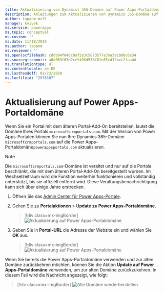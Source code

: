 ```yaml
---
title: Aktualisierung von Dynamics 365-Domäne auf Power Apps-Portaldomäne | Microsoft-Dokumentation
description: Anleitungen zum Aktualisieren von Dynamics 365-Domäne auf Power Apps-Portaldomäne.
author: tapanm-msft
manager: kvivek
ms.service: powerapps
ms.topic: conceptual
ms.custom: ''
ms.date: 11/18/2019
ms.author: tapanm
ms.reviewer: ''
ms.openlocfilehash: cddb04f048c9af2a3c5873577a36a3929d6c6a34
ms.sourcegitcommit: a0d069f63d2ce9496d578f81e65cd32bec2faa4d
ms.translationtype: HT
ms.contentlocale: de-DE
ms.lasthandoff: 01/23/2020
ms.locfileid: "2978587"
---
```

# <a name="update-to-power-apps-portals-domain"></a>Aktualisierung auf Power Apps-Portaldomäne

Wenn Sie ein Portal mit dem älteren Portal-Add-On bereitstellen, lautet die Domäne Ihres Portals `microsoftcrmportals.com`. Mit der Version von Power Apps-Portalen können Sie nun Ihre Dynamics 365-Domäne `microsoftcrmportals.com` auf die Power Apps-Portaldomäne`powerappsportals.com` aktualisieren.

> [!NOTE]
> Die `microsoftcrmportals.com`-Domäne ist veraltet und nur auf die Portale beschränkt, die mit dem älteren Portal-Add-On bereitgestellt wurden. Im Wechselzeitraum wird die Funktion weiterhin funktionieren und vollständig unterstützt, bis sie offiziell entfernt wird. Diese Veraltungsbenachrichtigung kann sich über einige Jahre erstrecken.

1. Öffnen Sie das [Admin Center für Power Apps-Portale](admin-overview.md).

2. Gehen Sie zu **Portalaktionen** > **Update zu Power Apps-Portaldomäne**.

    > [!div class=mx-imgBorder]
    > ![Aktualisierung auf Power Apps-Portaldomäne](../media/update-portal-domain-button.png "Aktualisierung auf Power Apps-Portaldomäne")

3. Geben Sie in **Portal-URL** die Adresse der Website ein und wählen Sie **OK** aus.

    > [!div class=mx-imgBorder]
    > ![Aktualisierung auf Power Apps-Portaldomäne](../media/update-portal-domain.png "Aktualisierung auf Power Apps-Portaldomäne")

Wenn Sie bereits die Power Apps-Portaldomäne verwenden und zur alten Domäne zurückkehren möchten, können Sie die Aktion **Update auf Power Apps-Portaldomäne** verwenden, um zur alten Domäne zurückzukehren. In diesem Fall wird die Nachricht angezeigt, wie folgt:

> [!div class=mx-imgBorder]
> ![Alte Domäne wiederherstellen](../media/revert-portal-domain.png "Alte Domäne wiederherstellen")
